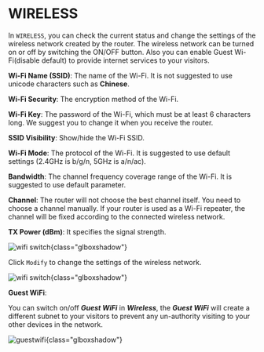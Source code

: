 # WIRELESS

In `WIRELESS`, you can check the current status and change the settings of the wireless network created by the router. The wireless network can be turned on or off by switching the ON/OFF button. Also you can enable Guest Wi-Fi(disable default) to provide internet services to your visitors. 


**Wi-Fi Name (SSID)**: The name of the Wi-Fi. It is not suggested to use unicode characters such as **Chinese**.

**Wi-Fi Security**: The encryption method of the Wi-Fi.  

**Wi-Fi Key**: The password of the Wi-Fi, which must be at least 6 characters long. We suggest you to change it when you receive the router.

**SSID Visibility**: Show/hide the Wi-Fi SSID.

**Wi-Fi Mode**: The protocol of the Wi-Fi. It is suggested to use default settings (2.4GHz is b/g/n, 5GHz is a/n/ac).

**Bandwidth**: The channel frequency coverage range of the Wi-Fi. It is suggested to use default parameter. 

**Channel**: The router will not choose the best channel itself. You need to choose a channel manually. If your router is used as a Wi-Fi repeater, the channel will be fixed according to the connected wireless network.

**TX Power (dBm)**: It specifies the signal strength. 

![wifi switch](https://static.gl-inet.com/docs/en/3/setup/gl-xe300/Wireless/Wireless.png){class="glboxshadow"}



Click `Modify` to change the settings of the wireless network.

![wifi switch](https://static.gl-inet.com/docs/en/3/setup/gl-xe300/Wireless/Wireless2.png){class="glboxshadow"}

**Guest WiFi**: 

You can switch on/off _**Guest WiFi**_ in _**Wireless**_, the _**Guest WiFi**_ will create a different subnet to your visitors to prevent any un-authority visiting to your other devices in the network.

![guestwifi](https://static.gl-inet.com/docs/en/3/setup/gl-xe300/Wireless/Wireless3.png){class="glboxshadow"}